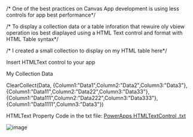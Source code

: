 /* One of the best practices on Canvas App development is using less controls for app best performance*/

/* To display a collection data or a table inforation that rewuire oly vbiew operation ios best diaplayed using a HTML Text control and format with HTML Table syntax*/

/* I created a small collection to display on my HTML table here*/

Insert HTMLText control to your app 

My Collection Data 

ClearCollect(Data, {Column1:"Data1",Column2:"Data2",Column3:"Data3"},{Column1:"Data11",Column2:"Data22",Column3:"Data33"},{Column1:"Data111",Column2:"Data222",Column3:"Data333"}, {Column1:"Data1111",Column3:"Data3"})

HTMLText Property Code in the txt file: 
[PowerApps HTMLTextControl .txt](https://github.com/GeeksDam/PowerApps/files/11555838/Table.txt)

![image](https://github.com/GeeksDam/PowerApps/assets/98710158/9629f45c-32c0-49cb-b20e-baebb1c52d09)




